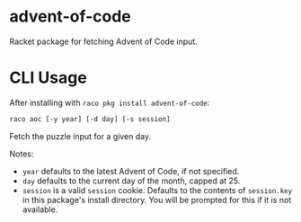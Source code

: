 # advent-of-code

Racket package for fetching Advent of Code input.

# CLI Usage

After installing with `raco pkg install advent-of-code`:

```sh
raco aoc [-y year] [-d day] [-s session]
```

Fetch the puzzle input for a given day.

Notes:

- `year` defaults to the latest Advent of Code, if not specified.
- `day` defaults to the current day of the month, capped at 25.
- `session` is a valid `session` cookie. Defaults to the contents of
  `session.key` in this package's install directory. You will be
  prompted for this if it is not available.
